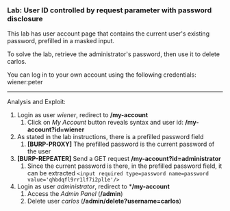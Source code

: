 ### Lab: User ID controlled by request parameter with password disclosure

This lab has user account page that contains the current user's existing password, prefilled in a masked input.

To solve the lab, retrieve the administrator's password, then use it to delete carlos.

You can log in to your own account using the following credentials: wiener:peter


_____

Analysis and Exploit:

1. Login as user _wiener_, redirect to **/my-account** 
    1. Click on _My Account_ button reveals syntax and user id: **/my-account?id=wiener**
2. As stated in the lab instructions, there is a prefilled password field
    1. **[BURP-PROXY]** The prefilled password is the current password of the user
3. **[BURP-REPEATER]** Send a GET request **/my-account?id=administrator**
    1. Since the current password is there, in the prefilled password field, it can be extracted
    ```<input required type=password name=password value='qhbdqfl9rr1lf7i2pl1e'/>```
4. Login as user _administrator_, redirect to ***/my-account**
    1. Access the _Admin Panel_ (**/admin**)
    2. Delete user _carlos_ (**/admin/delete?username=carlos**)
